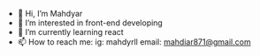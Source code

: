 - 👋 Hi, I’m Mahdyar
- 👀 I’m interested in front-end developing
- 🌱 I’m currently learning react
- 📫 How to reach me: ig: mahdyrll email: mahdiar871@gmail.com

<!---
Mahdyrll/Mahdyrll is a ✨ special ✨ repository because its `README.md` (this file) appears on your GitHub profile.
You can click the Preview link to take a look at your changes.
--->
